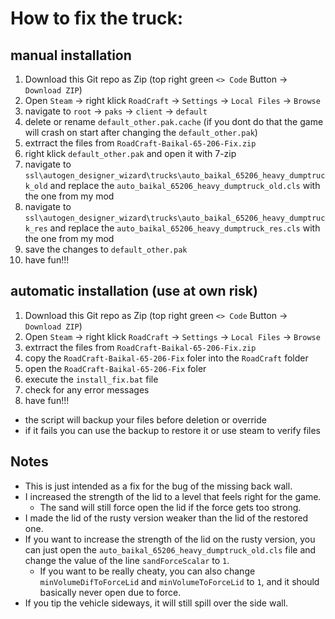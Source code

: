 # How to fix the truck:

## manual installation
1. Download this Git repo as Zip (top right green `<> Code` Button -> `Download ZIP`)
2. Open `Steam` -> right klick `RoadCraft` -> `Settings` -> `Local Files` -> `Browse`
3. navigate to `root` -> `paks` -> `client` -> `default`
4. delete or rename `default_other.pak.cache` (if you dont do that the game will crash on start after changing the `default_other.pak`)
5. extrract the files from `RoadCraft-Baikal-65-206-Fix.zip`
6. right klick `default_other.pak` and open it with 7-zip
7. navigate to `ssl\autogen_designer_wizard\trucks\auto_baikal_65206_heavy_dumptruck_old` and replace the `auto_baikal_65206_heavy_dumptruck_old.cls` with the one from my mod
8. navigate to `ssl\autogen_designer_wizard\trucks\auto_baikal_65206_heavy_dumptruck_res` and replace the `auto_baikal_65206_heavy_dumptruck_res.cls` with the one from my mod
9. save the changes to `default_other.pak`
10. have fun!!!

## automatic installation (use at own risk)
1. Download this Git repo as Zip (top right green `<> Code` Button -> `Download ZIP`)
2. Open `Steam` -> right klick `RoadCraft` -> `Settings` -> `Local Files` -> `Browse`
3. extrract the files from `RoadCraft-Baikal-65-206-Fix.zip`
4. copy the `RoadCraft-Baikal-65-206-Fix` foler into the `RoadCraft` folder
5. open the `RoadCraft-Baikal-65-206-Fix` foler
6. execute the `install_fix.bat` file
7. check for any error messages
8. have fun!!!

- the script will backup your files before deletion or override
- if it fails you can use the backup to restore it or use steam to verify files

## Notes
- This is just intended as a fix for the bug of the missing back wall.
- I increased the strength of the lid to a level that feels right for the game.
  - The sand will still force open the lid if the force gets too strong.
- I made the lid of the rusty version weaker than the lid of the restored one.
- If you want to increase the strength of the lid on the rusty version, you can just open the `auto_baikal_65206_heavy_dumptruck_old.cls` file and change the value of the line `sandForceScalar` to `1`.
  - If you want to be really cheaty, you can also change `minVolumeDifToForceLid` and `minVolumeToForceLid` to `1`, and it should basically never open due to force.
- If you tip the vehicle sideways, it will still spill over the side wall.
